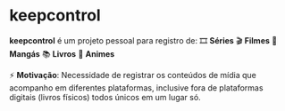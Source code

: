 # keepcontrol

**keepcontrol** é um projeto pessoal para registro de: 
🎞 **Séries**
🎬 **Filmes**
📙 **Mangás**
📚 **Livros**
🧩 **Animes** 

⚡ **Motivação**: Necessidade de registrar os conteúdos de mídia que acompanho em diferentes plataformas, inclusive fora de plataformas digitais (livros físicos) todos únicos em um lugar só.


